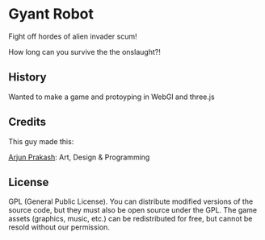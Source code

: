 # Gyant Robot

Fight off hordes of alien invader scum!

How long can you survive the the onslaught?!

## History

Wanted to make a game and protoyping in WebGl and three.js

## Credits

This guy made this:

[Arjun Prakash](http://www.cyborgdino.com/): Art, Design & Programming


## License

GPL (General Public License). You can distribute modified versions of the source code, but they must also be open source under the GPL. The game assets (graphics, music, etc.) can be redistributed for free, but cannot be resold without our permission.
